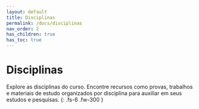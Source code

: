 ```yaml
---
layout: default
title: Disciplinas
permalink: /docs/disciplinas
nav_order: 2
has_children: true
has_toc: true
---
```


# Disciplinas
Explore as disciplinas do curso. Encontre recursos como provas, trabalhos e materiais de estudo organizados por disciplina para auxiliar em seus estudos e pesquisas.
{: .fs-6 .fw-300 }